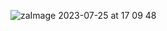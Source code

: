 ![zaImage 2023-07-25 at 17 09 48](https://github.com/Srikanth7995/Eteva-assignment-task-3/assets/125536806/4d9f04da-d470-4dfa-b9ed-3cd781a4594f)
